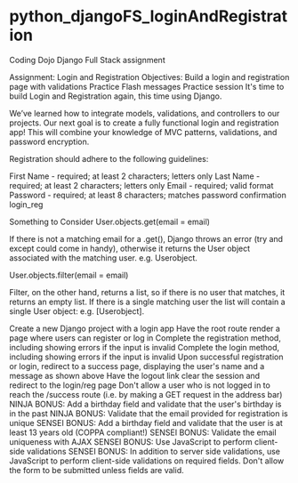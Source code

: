 # python_djangoFS_loginAndRegistration
Coding Dojo Django Full Stack assignment


Assignment: Login and Registration
Objectives:
Build a login and registration page with validations
Practice Flash messages
Practice session
It's time to build Login and Registration again, this time using Django.

We’ve learned how to integrate models, validations, and controllers to our projects. Our next goal is to create a fully functional login and registration app! This will combine your knowledge of MVC patterns, validations, and password encryption.

Registration should adhere to the following guidelines:

First Name - required; at least 2 characters; letters only
Last Name - required; at least 2 characters; letters only
Email - required; valid format
Password - required; at least 8 characters; matches password confirmation
login_reg

Something to Consider
User.objects.get(email = email)

If there is not a matching email for a .get(), Django throws an error (try and except could come in handy), otherwise it returns the User object associated with the matching user. e.g. Userobject.

User.objects.filter(email = email)

Filter, on the other hand, returns a list, so if there is no user that matches, it returns an empty list. If there is a single matching user the list will contain a single User object: e.g. [Userobject].

 Create a new Django project with a login app
 Have the root route render a page where users can register or log in
 Complete the registration method, including showing errors if the input is invalid
 Complete the login method, including showing errors if the input is invalid
 Upon successful registration or login, redirect to a success page, displaying the user's name and a message as shown above
 Have the logout link clear the session and redirect to the login/reg page
 Don't allow a user who is not logged in to reach the /success route (i.e. by making a GET request in the address bar)
 NINJA BONUS: Add a birthday field and validate that the user's birthday is in the past
 NINJA BONUS: Validate that the email provided for registration is unique
 SENSEI BONUS: Add a birthday field and validate that the user is at least 13 years old (COPPA compliant!)
 SENSEI BONUS: Validate the email uniqueness with AJAX
 SENSEI BONUS: Use JavaScript to perform client-side validations
 SENSEI BONUS: In addition to server side validations, use JavaScript to perform client-side validations on required fields. Don't allow the form to be submitted unless fields are valid.
